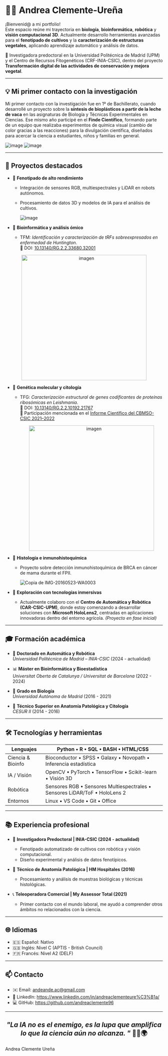 # 👩‍🔬 Andrea Clemente-Ureña

¡Bienvenid@ a mi portfolio!  
Este espacio reúne mi trayectoria en **biología**, **bioinformática**, **robótica** y **visión computacional 3D**. Actualmente desarrollo herramientas avanzadas para el **fenotipado de cultivos** y la **caracterización de estructuras vegetales**, aplicando aprendizaje automático y análisis de datos.

📍 Investigadora predoctoral en la Universidad Politécnica de Madrid (UPM) y el Centro de Recursos Fitogenéticos (CRF-INIA-CSIC), dentro del proyecto **Transformación digital de las actividades de conservación y mejora vegetal**.

---
## 💡 Mi primer contacto con la investigación
Mi primer contacto con la investigación fue en 1º de Bachillerato, cuando desarrollé un proyecto sobre la **síntesis de bioplásticos a partir de la leche de vaca** en las asignaturas de Biología y Técnicas Experimentales en Ciencias. Ese mismo año participé en el **Finde Científico**, formando parte de un equipo que realizaba experimentos de química visual (cambio de color gracias a las reacciones) para la divulgación científica, diseñados para acercar la ciencia a estudiantes, niños y familias en general.


![image](https://github.com/user-attachments/assets/2507bf89-76fb-4903-b5fb-6aea3606fc46)                ![image](https://github.com/user-attachments/assets/fda0a450-37c9-4553-8ba1-94f0d26d670c)


---

## 🚀 Proyectos destacados

- 🌱 **Fenotipado de alto rendimiento**
  - Integración de sensores RGB, multiespectrales y LiDAR en robots autónomos.
  - Procesamiento de datos 3D y modelos de IA para el análisis de cultivos.
    
    ![image](https://github.com/user-attachments/assets/9905699f-ddda-4b6a-970a-08e2fbd359aa)

- 🧬 **Bioinformática y análisis ómico**
  - TFM: *Identificación y caracterización de tRFs sobreexpresados en enfermedad de Huntington*.  
    📄 DOI: [10.13140/RG.2.2.33680.32001](https://doi.org/10.13140/RG.2.2.33680.32001)
    
<p align="center">
  <img src="https://github.com/user-attachments/assets/8dfa2628-f892-4078-bde3-3915150bed34" alt="imagen" width="400">
</p>
     
- 🧪 **Genética molecular y citología**
  - TFG: *Caracterización estructural de genes codificantes de proteínas ribosómicas en Leishmania*.  
    📄 DOI: [10.13140/RG.2.2.10192.21767](https://doi.org/10.13140/RG.2.2.10192.21767)  
    📰 Participación mencionada en el [Informe Científico del CBMSO-CSIC 2021–2022](https://www.cbm.uam.es/wp-content/uploads/2024/07/CBM-Scientific-Report-2021-2022.pdf)
    
    <p align="center">
     <img src="https://github.com/user-attachments/assets/b740f460-1160-4a35-90c6-b3b2e5861f23" alt="imagen" width="400">
    </p>

- 🧫 **Histología e inmunohistoquímica**
  - Proyecto sobre detección inmunohistoquímica de BRCA en cáncer de mama durante el FPII.
    
    ![Copia de IMG-20160523-WA0003](https://github.com/user-attachments/assets/73e74b49-a323-40f3-b055-1f3bfaf9750c)
    
- 🥽 **Exploración con tecnologías inmersivas**
  - Actualmente colaboro con el **Centro de Automática y Robótica (CAR-CSIC-UPM)**, donde estoy comenzando a desarrollar soluciones con **Microsoft HoloLens2**, centradas en aplicaciones innovadoras dentro del entorno agrícola. *(Proyecto en fase inicial)*

---

## 🎓 Formación académica

- 📘 **Doctorado en Automática y Robótica**  
  *Universidad Politécnica de Madrid – INIA-CSIC* (2024 - actualidad)

- 📊 **Máster en Bioinformática y Bioestadística**  
  *Universitat Oberta de Catalunya / Universitat de Barcelona* (2022 - 2024)

- 🧬 **Grado en Biología**  
  *Universidad Autónoma de Madrid* (2016 - 2021)

- 🔬 **Técnico Superior en Anatomía Patológica y Citología**  
  *CESUR II* (2014 - 2016)

---

## 🛠️ Tecnologías y herramientas

| Lenguajes         | Python • R • SQL • BASH • HTML/CSS |
|------------------|-------------------------------------|
| Ciencia & Bioinfo | Bioconductor • SPSS • Galaxy • Novopath • Inferencia estadística |
| IA / Visión       | OpenCV • PyTorch • TensorFlow • Scikit-learn • Visión 3D |
| Robótica          | Sensores RGB • Sensores Multiespectrales • Sensores LiDAR/ToF • HoloLens 2 |
| Entornos          | Linux • VS Code • Git • Office |

---

## 📚 Experiencia profesional

- 🔬 **Investigadora Predoctoral | INIA-CSIC (2024 - actualidad)**
  - Fenotipado automatizado de cultivos con robótica y visión computacional.
  - Diseño experimental y análisis de datos fenotípicos.

- 🧫 **Técnico de Anatomía Patológica | HM Hospitales (2016)**
  - Procesamiento y análisis de muestras biológicas y técnicas histológicas.

- 📞 **Teleoperadora Comercial | My Assessor Total (2021)**
  - Primer contacto con el mundo laboral, me ayudó a comprender otros ámbitos no relacionados con la ciencia.
---

## 🌐 Idiomas

- 🇪🇸 Español: Nativo  
- 🇬🇧 Inglés: Nivel C (APTIS - British Council)  
- 🇫🇷 Francés: Nivel A2 (DELF)

---

## 📫 Contacto

- ✉️ Email: andeande.ac@gmail.com
- 🔗 LinkedIn: https://www.linkedin.com/in/andreaclementeure%C3%B1a/
- 💻 GitHub: https://github.com/andreaclemente96

---
## <p align="center">  _"La IA no es el enemigo, es la lupa que amplifica lo que la ciencia aún no alcanza. "_ 🤖🔬🌍 </p>
Andrea Clemente Ureña
